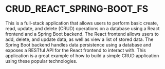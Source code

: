 # CRUD_REACT_SPRING-BOOT_FS
This is a full-stack application that allows users to perform basic create, read, update, and delete (CRUD) operations on a database using a React frontend and a Spring Boot backend. The React frontend allows users to add, delete, and update data, as well as view a list of stored data. The Spring Boot backend handles data persistence using a database and exposes a RESTful API for the React frontend to interact with. This application is a great example of how to build a simple CRUD application using these popular technologies.
